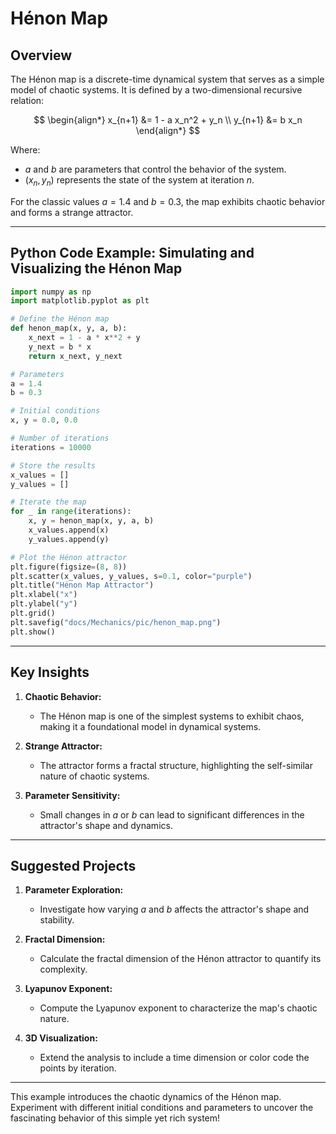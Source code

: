 # Hénon Map

## Overview

The Hénon map is a discrete-time dynamical system that serves as a simple model of chaotic systems. It is defined by a two-dimensional recursive relation:

$$
\begin{align*}
x_{n+1} &= 1 - a x_n^2 + y_n \\
y_{n+1} &= b x_n
\end{align*}
$$

Where:
- $a$ and $b$ are parameters that control the behavior of the system.
- $(x_n, y_n)$ represents the state of the system at iteration $n$.

For the classic values $a = 1.4$ and $b = 0.3$, the map exhibits chaotic behavior and forms a strange attractor.

---

## Python Code Example: Simulating and Visualizing the Hénon Map

```python
import numpy as np
import matplotlib.pyplot as plt

# Define the Hénon map
def henon_map(x, y, a, b):
    x_next = 1 - a * x**2 + y
    y_next = b * x
    return x_next, y_next

# Parameters
a = 1.4
b = 0.3

# Initial conditions
x, y = 0.0, 0.0

# Number of iterations
iterations = 10000

# Store the results
x_values = []
y_values = []

# Iterate the map
for _ in range(iterations):
    x, y = henon_map(x, y, a, b)
    x_values.append(x)
    y_values.append(y)

# Plot the Hénon attractor
plt.figure(figsize=(8, 8))
plt.scatter(x_values, y_values, s=0.1, color="purple")
plt.title("Hénon Map Attractor")
plt.xlabel("x")
plt.ylabel("y")
plt.grid()
plt.savefig("docs/Mechanics/pic/henon_map.png")
plt.show()
```

---

## Key Insights

1. **Chaotic Behavior:**
   - The Hénon map is one of the simplest systems to exhibit chaos, making it a foundational model in dynamical systems.

2. **Strange Attractor:**
   - The attractor forms a fractal structure, highlighting the self-similar nature of chaotic systems.

3. **Parameter Sensitivity:**
   - Small changes in $a$ or $b$ can lead to significant differences in the attractor's shape and dynamics.

---

## Suggested Projects

1. **Parameter Exploration:**

   - Investigate how varying $a$ and $b$ affects the attractor's shape and stability.

2. **Fractal Dimension:**

   - Calculate the fractal dimension of the Hénon attractor to quantify its complexity.

3. **Lyapunov Exponent:**

   - Compute the Lyapunov exponent to characterize the map's chaotic nature.

4. **3D Visualization:**

   - Extend the analysis to include a time dimension or color code the points by iteration.

---

This example introduces the chaotic dynamics of the Hénon map. Experiment with different initial conditions and parameters to uncover the fascinating behavior of this simple yet rich system!
